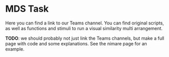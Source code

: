# MDS Task

Here you can find a link to our Teams channel. You can find original scripts, as well as functions and stimuli to run a visual similarity multi arrangement.

**TODO**: we should probably not just link the Teams channels, but make a full page with code and some explanations. See the nimare page for an example.
